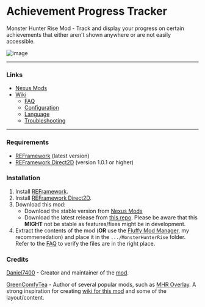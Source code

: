 # Achievement Progress Tracker
Monster Hunter Rise Mod - Track and display your progress on certain achievements that either aren't shown anywhere or are not easily accessible.

![image](https://github.com/Daniel7400/MHR-Achievement-Progress-Tracker/assets/8680338/c65eb382-e356-4155-9e2c-79e9d4c5f48c)

***

### Links
- [Nexus Mods](https://www.nexusmods.com/monsterhunterrise/mods/3169)
- [Wiki](https://github.com/Daniel7400/MHR-Achievement-Progress-Tracker/wiki)
  - [FAQ](https://github.com/Daniel7400/MHR-Achievement-Progress-Tracker/wiki/FAQ)
  - [Configuration](https://github.com/Daniel7400/MHR-Achievement-Progress-Tracker/wiki/Configuration)
  - [Language](https://github.com/Daniel7400/MHR-Achievement-Progress-Tracker/wiki/Language)
  - [Troubleshooting](https://github.com/Daniel7400/MHR-Achievement-Progress-Tracker/wiki/Troubleshooting)

***

### Requirements
- [REFramework](https://www.nexusmods.com/monsterhunterrise/mods/26) (latest version)
- [REFramework Direct2D](https://www.nexusmods.com/monsterhunterrise/mods/134) (version 1.0.1 or higher)

### Installation
1. Install [REFramework](https://www.nexusmods.com/monsterhunterrise/mods/26).
2. Install [REFramework Direct2D](https://www.nexusmods.com/monsterhunterrise/mods/134).
3. Download this mod:
    - Download the stable version from [Nexus Mods](https://www.nexusmods.com/monsterhunterrise/mods/3169)
    - Download the latest release from [this repo](TBD). Please be aware that this **MIGHT** not be stable as features/fixes might be in development.
4. Extract the contents of the mod (**OR** use the [Fluffy Mod Manager](https://www.nexusmods.com/monsterhunterrise/mods/7), my recommenedation) and place it in the `.../MonsterHunterRise` folder. Refer to the [FAQ](https://github.com/Daniel7400/MHR-Achievement-Progress-Tracker/wiki/FAQ#3-what-files-are-included-with-the-mod--where-are-the-files-for-this-mod) to verify the files are in the right place.

### Credits
[Daniel7400](https://github.com/Daniel7400) - Creator and maintainer of the [mod](https://www.nexusmods.com/monsterhunterrise/mods/3169).

[GreenComfyTea](https://github.com/GreenComfyTea) - Author of several popular mods, such as [MHR Overlay](https://www.nexusmods.com/monsterhunterrise/mods/50). A strong inspiration for creating [wiki for this mod](https://github.com/Daniel7400/MHR-Bow-Coating-Notifier/wiki) and some of the layout/content.
